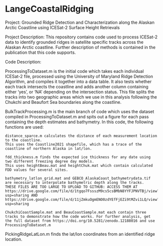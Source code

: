 # LangeCoastalRidging

Project: Grounded Ridge Detection and Characterization along the Alaskan Arctic Coastline using ICESat-2 Surface Height Retrievals

Project Description: This repository contains code used to process ICESat-2 data to identify grounded ridges in satellite specific tracks across the Alaskan Arctic coastline. Further description of methods is contained in the publication that this code supports. 

Code Description:

ProcessingToDataset.m is the initial code which takes each individual ICESat-2 file, processed using the University of Maryland Ridge Detection Algorithm, and compiles it together into a data table. It also tests whether each track intersects the coastline and adds another column containing either ‘yes’, or ‘NA’ depending on the intersection status. This file splits the tracks into two geographic areas which we use in this analysis following the Chukchi and Beaufort Sea boundaries along the coastline. 

BulkTrackProcessing.m is the main branch of code which uses the dataset compiled in ProcessingToDataset.m and spits out a figure for each pass containing the depth estimates and bathymetry. In this code, the following functions are used: 

	distance_sparce.m calculates the distance of each measurement location to the coastline. 
	This uses the Coastline2021 shapefile, which has a trace of the coastline of northern Alaska in lat/lon. 

	fdd_thickness.m finds the expected ice thickness for any date using two different freezing degree day models. 
	This uses heightBeau.mat and heightChuk.mat which contain calculated FDD values for several sites. 

	bathymetry_latlon_grid.mat and GEBCO_AlaskaCoast_bathymetrydata.tif are necessary to interpolate bathymetric depth along the tracks.
 	THESE FILES ARE TOO LARGE TO UPLOAD TO GITHUB: ACCESS THEM AT https://drive.google.com/file/d/1tgqo7FssszM9cs5csBMbN8YYFJPNVTBj/view?usp=sharing AND https://drive.google.com/file/d/11jZmkuOgmENO0zdYEfFjEZi9tMZvi1LQ/view?usp=sharing

	ChukchiCoastSample.mat and BeauCoastSample.mat each contain three tracks to demonstrate how the code works. For further analysis, get the full dataset from https://doi.org/10.5281/zenodo.12188016 and use ProcessingToDataset.m 


PickingRidgeLatLon.m finds the lat/lon coordinates from an identified ridge location. 


